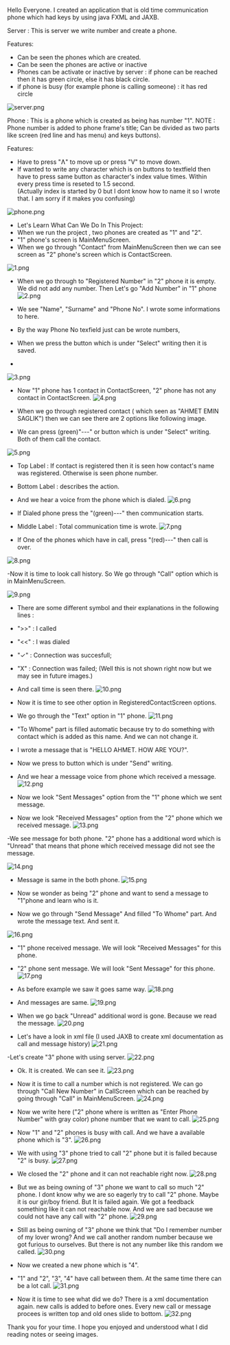 
Hello Everyone. I created an application that is old time communication phone which had keys by using java FXML and JAXB. 

Server : 
This is server we write number and create a phone.

Features:
- Can be seen the phones which are created.
- Can be seen the phones are active or inactive
- Phones can be activate or inactive  by server  : if phone can be reached then it has green circle, else it has black circle.
- if phone is busy (for example phone is calling someone) : it has red circle

![server.png](https://github.com/AhmetEminSaglik/PhoneProject_2/blob/master/Images%20from%20Application/server.png) 

Phone :
This is a phone which is created as being has number  "1".
NOTE :  Phone number is added to phone frame's title;
Can be divided as two parts  like screen (red  line and has menu) and keys buttons).

Features: 
- Have to press "Ʌ" to move up or press "V" to move down.
- If wanted to write any character which is on buttons to textfield then have to press same button as character's index value times. Within every press time is reseted to 1.5 second.
 <br/>(Actually index is started by 0  but I dont know how to name it so I wrote that. I am sorry if it makes you confusing)
 
![phone.png](https://github.com/AhmetEminSaglik/PhoneProject_2/blob/master/Images%20from%20Application/phone.png) 


- Let's Learn What Can We Do In This Project: 
- When we run the project , two phones are created as "1" and "2".
- "1" phone's screen  is MainMenuScreen.
- When we go through  "Contact" from MainMenuScreen then we can see screen as "2" phone's screen which is ContactScreen.

![1.png](https://github.com/AhmetEminSaglik/PhoneProject_2/blob/master/Images%20from%20Application/1.png)


- When we go through to "Registered Number" in "2" phone it is empty. We did not add any number. Then Let's go "Add Number"  in "1" phone
![2.png](https://github.com/AhmetEminSaglik/PhoneProject_2/blob/master/Images%20from%20Application/2.png)

- We see "Name", "Surname" and "Phone No". I wrote some informations to here. 
- By the way Phone No texfield just can be wrote numbers,
- When we press the button which is under "Select" writing then it is saved.
- 
![3.png](https://github.com/AhmetEminSaglik/PhoneProject_2/blob/master/Images%20from%20Application/3.png)

- Now "1" phone has 1 contact in ContactScreen, "2" phone has not any contact in ContactScreen.
![4.png](https://github.com/AhmetEminSaglik/PhoneProject_2/blob/master/Images%20from%20Application/4.png)

- When we go through registered contact ( which seen as "AHMET EMIN SAGLIK") then we can see there are 2 options like following image.
- We can press  (green)"---" or button which is under "Select" writing. Both of them call the contact.

![5.png](https://github.com/AhmetEminSaglik/PhoneProject_2/blob/master/Images%20from%20Application/5.png)

- Top Label : If contact is registered then it is seen how contact's name was registered. Otherwise is seen phone number.
- Bottom Label : describes the action.
- And we hear a  voice from the phone which is dialed.
![6.png](https://github.com/AhmetEminSaglik/PhoneProject_2/blob/master/Images%20from%20Application/6.png)



- If Dialed phone press the "(green)---" then communication starts. 
- Middle Label : Total communication time is wrote.
![7.png](https://github.com/AhmetEminSaglik/PhoneProject_2/blob/master/Images%20from%20Application/7.png)


- If One of the phones which have in call,  press "(red)---" then call is over.


![8.png](https://github.com/AhmetEminSaglik/PhoneProject_2/blob/master/Images%20from%20Application/8.png)


-Now it is time to look call history. So We go through "Call" option which is in MainMenuScreen.

![9.png](https://github.com/AhmetEminSaglik/PhoneProject_2/blob/master/Images%20from%20Application/9.png)


- There are some different symbol and their explanations in the following lines :
-   ">>"  : I called 
-   "<<"  : I was dialed
-   "✓"  : Connection was succesfull;
-   "X"  : Connection was failed; (Well this is not shown right now but we may see in future images.)
-    And call time is seen there.
![10.png](https://github.com/AhmetEminSaglik/PhoneProject_2/blob/master/Images%20from%20Application/10.png)


- Now it is time to see other option in RegisteredContactScreen options.
- We go through the "Text" option in "1" phone.
![11.png](https://github.com/AhmetEminSaglik/PhoneProject_2/blob/master/Images%20from%20Application/11.png)


- "To Whome" part is filled automatic because try to do something  with contact which is added as this name. And we can not change it.
- I wrote a message that is "HELLO AHMET. HOW ARE YOU?".
- Now we press to  button which is under "Send" writing. 
- And we hear a message voice from phone which received a message.
![12.png](https://github.com/AhmetEminSaglik/PhoneProject_2/blob/master/Images%20from%20Application/12.png)


- Now we look "Sent Messages" option from the "1" phone which we sent message.
- Now we look "Received Messages" option from the "2" phone which we received message.
![13.png](https://github.com/AhmetEminSaglik/PhoneProject_2/blob/master/Images%20from%20Application/13.png)


-We see message for both phone. "2" phone has a additional word which is "Unread" that means that  phone which received message did not see the message.

![14.png](https://github.com/AhmetEminSaglik/PhoneProject_2/blob/master/Images%20from%20Application/14.png)


- Message is same in the both phone.
![15.png](https://github.com/AhmetEminSaglik/PhoneProject_2/blob/master/Images%20from%20Application/15.png)

- Now se wonder as being "2" phone and want to send a message to "1"phone and learn who is it.
- Now we go through "Send Message" And filled "To Whome" part. And wrote the message text. And sent it.

![16.png](https://github.com/AhmetEminSaglik/PhoneProject_2/blob/master/Images%20from%20Application/16.png)

- "1" phone received message. We will look "Received Messages" for this phone.
- "2" phone sent message. We will look "Sent Message" for this phone.
![17.png](https://github.com/AhmetEminSaglik/PhoneProject_2/blob/master/Images%20from%20Application/17.png)


- As before example we saw it goes same way.
![18.png](https://github.com/AhmetEminSaglik/PhoneProject_2/blob/master/Images%20from%20Application/18.png)


- And messages are same.
![19.png](https://github.com/AhmetEminSaglik/PhoneProject_2/blob/master/Images%20from%20Application/19.png)

- When we go back "Unread" additional word is gone. Because we read the message.
![20.png](https://github.com/AhmetEminSaglik/PhoneProject_2/blob/master/Images%20from%20Application/20.png)

- Let's have a look in xml file (I used JAXB to create xml documentation as call and message history)
![21.png](https://github.com/AhmetEminSaglik/PhoneProject_2/blob/master/Images%20from%20Application/21.png)


-Let's create "3" phone  with using server.
![22.png](https://github.com/AhmetEminSaglik/PhoneProject_2/blob/master/Images%20from%20Application/22.png)


- Ok. It is created. We can see it.
![23.png](https://github.com/AhmetEminSaglik/PhoneProject_2/blob/master/Images%20from%20Application/23.png)


- Now it is time to call a number which is not registered. We can go through  "Call New Number" in CallScreen which can be reached by going through "Call" in MainMenuScreen.
![24.png](https://github.com/AhmetEminSaglik/PhoneProject_2/blob/master/Images%20from%20Application/23.png)

- Now we write here ("2" phone where is written as "Enter Phone Number" with gray color) phone number that we want to call. 
![25.png](https://github.com/AhmetEminSaglik/PhoneProject_2/blob/master/Images%20from%20Application/25.png)

- Now  "1" and "2" phones is busy  with call. And we have a available phone which is "3".
![26.png](https://github.com/AhmetEminSaglik/PhoneProject_2/blob/master/Images%20from%20Application/26.png)

- We  with using "3" phone  tried to call "2" phone  but it is failed because "2" is busy.
![27.png](https://github.com/AhmetEminSaglik/PhoneProject_2/blob/master/Images%20from%20Application/27.png)

- We closed the "2" phone  and it can not reachable right now.
![28.png](https://github.com/AhmetEminSaglik/PhoneProject_2/blob/master/Images%20from%20Application/28.png)

- But we as being owning of "3" phone we want to call so much "2" phone. I dont know why we are so eagerly try to call "2" phone. Maybe it is our gir/boy friend. But It is failed again. We got a feedback something like it can not reachable now. And we are sad because we could not have  any call with "2" phone. 
![29.png](https://github.com/AhmetEminSaglik/PhoneProject_2/blob/master/Images%20from%20Application/29.png)


- Still as being owning of "3" phone we think that "Do I remember number of my lover wrong? And we call another random  number  because we got furious to  ourselves.  But there is not any number like this random we called.
![30.png](https://github.com/AhmetEminSaglik/PhoneProject_2/blob/master/Images%20from%20Application/30.png)

- Now we created  a new phone which is "4".
- "1" and "2", "3", "4" have call between them. At the same time there can be  a lot call.
![31.png](https://github.com/AhmetEminSaglik/PhoneProject_2/blob/master/Images%20from%20Application/31.png)

- Now it is time to see what did we do? There is a  xml documentation again. new calls is added to before ones. Every new call or message procees is written top and old ones  slide to bottom.
![32.png](https://github.com/AhmetEminSaglik/PhoneProject_2/blob/master/Images%20from%20Application/32.png)

Thank you for your time. I hope you enjoyed and understood what I did reading notes or seeing images.















